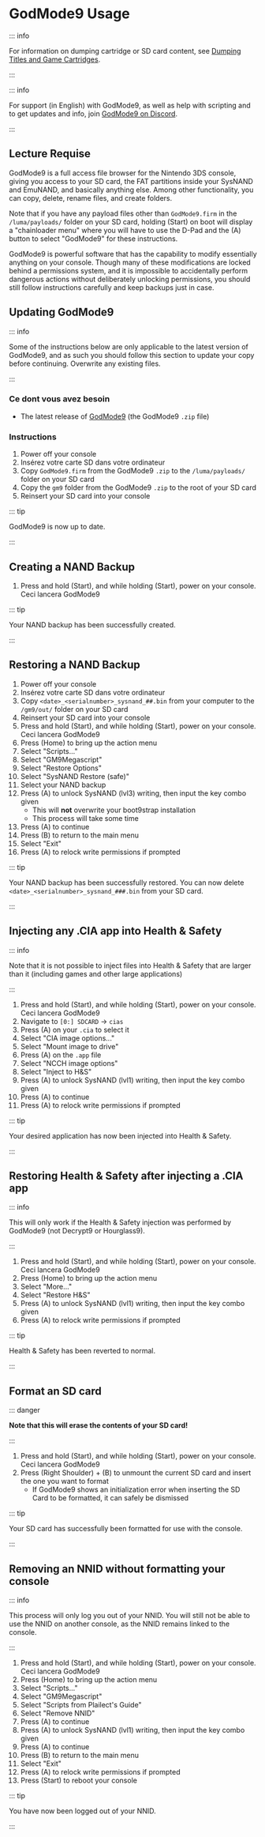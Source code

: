 # GodMode9 Usage

::: info

For information on dumping cartridge or SD card content, see [Dumping Titles and Game Cartridges](dumping-titles-and-game-cartridges).

:::

::: info

For support (in English) with GodMode9, as well as help with scripting and to get updates and info, join [GodMode9 on Discord](https://discord.gg/BRcbvtFxX4).

:::

## Lecture Requise

GodMode9 is a full access file browser for the Nintendo 3DS console, giving you access to your SD card, the FAT partitions inside your SysNAND and EmuNAND, and basically anything else. Among other functionality, you can copy, delete, rename files, and create folders.

Note that if you have any payload files other than `GodMode9.firm` in the `/luma/payloads/` folder on your SD card, holding (Start) on boot will display a "chainloader menu" where you will have to use the D-Pad and the (A) button to select "GodMode9" for these instructions.

GodMode9 is powerful software that has the capability to modify essentially anything on your console. Though many of these modifications are locked behind a permissions system, and it is impossible to accidentally perform dangerous actions without deliberately unlocking permissions, you should still follow instructions carefully and keep backups just in case.

## Updating GodMode9

::: info

Some of the instructions below are only applicable to the latest version of GodMode9, and as such you should follow this section to update your copy before continuing. Overwrite any existing files.

:::

### Ce dont vous avez besoin

- The latest release of [GodMode9](https://github.com/d0k3/GodMode9/releases/latest) (the GodMode9 `.zip` file)

### Instructions

1. Power off your console
2. Insérez votre carte SD dans votre ordinateur
3. Copy `GodMode9.firm` from the GodMode9 `.zip` to the `/luma/payloads/` folder on your SD card
4. Copy the `gm9` folder from the GodMode9 `.zip` to the root of your SD card
5. Reinsert your SD card into your console

::: tip

GodMode9 is now up to date.

:::

## Creating a NAND Backup

1. Press and hold (Start), and while holding (Start), power on your console. Ceci lancera GodMode9

<!--@include: ./_include/nand-backup.md -->

::: tip

Your NAND backup has been successfully created.

:::

## Restoring a NAND Backup

1. Power off your console
2. Insérez votre carte SD dans votre ordinateur
3. Copy `<date>_<serialnumber>_sysnand_##.bin` from your computer to the `/gm9/out/` folder on your SD card
4. Reinsert your SD card into your console
5. Press and hold (Start), and while holding (Start), power on your console. Ceci lancera GodMode9
6. Press (Home) to bring up the action menu
7. Select "Scripts..."
8. Select "GM9Megascript"
9. Select "Restore Options"
10. Select "SysNAND Restore (safe)"
11. Select your NAND backup
12. Press (A) to unlock SysNAND (lvl3) writing, then input the key combo given
    - This will **not** overwrite your boot9strap installation
    - This process will take some time
13. Press (A) to continue
14. Press (B) to return to the main menu
15. Select "Exit"
16. Press (A) to relock write permissions if prompted

::: tip

Your NAND backup has been successfully restored. You can now delete `<date>_<serialnumber>_sysnand_###.bin` from your SD card.

:::

## Injecting any .CIA app into Health & Safety

::: info

Note that it is not possible to inject files into Health & Safety that are larger than it (including games and other large applications)

:::

1. Press and hold (Start), and while holding (Start), power on your console. Ceci lancera GodMode9
2. Navigate to `[0:] SDCARD` -> `cias`
3. Press (A) on your `.cia` to select it
4. Select "CIA image options..."
5. Select "Mount image to drive"
6. Press (A) on the `.app` file
7. Select "NCCH image options"
8. Select "Inject to H&S"
9. Press (A) to unlock SysNAND (lvl1) writing, then input the key combo given
10. Press (A) to continue
11. Press (A) to relock write permissions if prompted

::: tip

Your desired application has now been injected into Health & Safety.

:::

## Restoring Health & Safety after injecting a .CIA app

::: info

This will only work if the Health & Safety injection was performed by GodMode9 (not Decrypt9 or Hourglass9).

:::

1. Press and hold (Start), and while holding (Start), power on your console. Ceci lancera GodMode9
2. Press (Home) to bring up the action menu
3. Select "More..."
4. Select "Restore H&S"
5. Press (A) to unlock SysNAND (lvl1) writing, then input the key combo given
6. Press (A) to relock write permissions if prompted

::: tip

Health & Safety has been reverted to normal.

:::

## Format an SD card

::: danger

**Note that this will erase the contents of your SD card!**

:::

1. Press and hold (Start), and while holding (Start), power on your console. Ceci lancera GodMode9
2. Press (Right Shoulder) + (B) to unmount the current SD card and insert the one you want to format
   - If GodMode9 shows an initialization error when inserting the SD Card to be formatted, it can safely be dismissed

<!--@include: ./_include/format-sd-gm9.md -->

::: tip

Your SD card has successfully been formatted for use with the console.

:::

## Removing an NNID without formatting your console

::: info

This process will only log you out of your NNID. You will still not be able to use the NNID on another console, as the NNID remains linked to the console.

:::

1. Press and hold (Start), and while holding (Start), power on your console. Ceci lancera GodMode9
2. Press (Home) to bring up the action menu
3. Select "Scripts..."
4. Select "GM9Megascript"
5. Select "Scripts from Plailect's Guide"
6. Select "Remove NNID"
7. Press (A) to continue
8. Press (A) to unlock SysNAND (lvl1) writing, then input the key combo given
9. Press (A) to continue
10. Press (B) to return to the main menu
11. Select "Exit"
12. Press (A) to relock write permissions if prompted
13. Press (Start) to reboot your console

::: tip

You have now been logged out of your NNID.

:::
